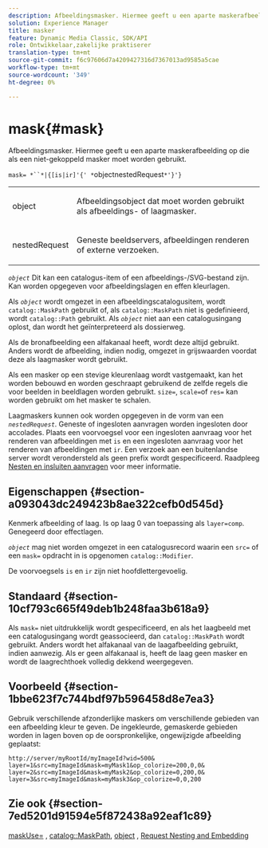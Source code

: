 ```yaml
---
description: Afbeeldingsmasker. Hiermee geeft u een aparte maskerafbeelding op die als een niet-gekoppeld masker moet worden gebruikt.
solution: Experience Manager
title: masker
feature: Dynamic Media Classic, SDK/API
role: Ontwikkelaar,zakelijke praktiserer
translation-type: tm+mt
source-git-commit: f6c97606d7a4209427316d7367013ad9585a5cae
workflow-type: tm+mt
source-wordcount: '349'
ht-degree: 0%

---
```



# mask{#mask}

Afbeeldingsmasker. Hiermee geeft u een aparte maskerafbeelding op die als een niet-gekoppeld masker moet worden gebruikt.

`mask= *``*|{[is|ir]'{' *`objectnestedRequest`*'}'}`

<table id="simpletable_F5A8CD8D7E9B48DAB3C8184E8FE60D9B"> 
 <tr class="strow"> 
  <td class="stentry"> <p><span class="varname"> object</span> </p></td> 
  <td class="stentry"> <p>Afbeeldingsobject dat moet worden gebruikt als afbeeldings- of laagmasker. </p></td> 
 </tr> 
 <tr class="strow"> 
  <td class="stentry"> <p><span class="varname"> nestedRequest</span> </p></td> 
  <td class="stentry"> <p>Geneste beeldservers, afbeeldingen renderen of externe verzoeken. </p></td> 
 </tr> 
</table>

*`object`* Dit kan een catalogus-item of een afbeeldings-/SVG-bestand zijn. Kan worden opgegeven voor afbeeldingslagen en effen kleurlagen.

Als *`object`* wordt omgezet in een afbeeldingscatalogusitem, wordt `catalog::MaskPath` gebruikt of, als `catalog::MaskPath` niet is gedefinieerd, wordt `catalog::Path` gebruikt. Als *`object`* niet aan een catalogusingang oplost, dan wordt het geïnterpreteerd als dossierweg.

Als de bronafbeelding een alfakanaal heeft, wordt deze altijd gebruikt. Anders wordt de afbeelding, indien nodig, omgezet in grijswaarden voordat deze als laagmasker wordt gebruikt.

Als een masker op een stevige kleurenlaag wordt vastgemaakt, kan het worden bebouwd en worden geschraapt gebruikend de zelfde regels die voor beelden in beeldlagen worden gebruikt. `size=`,  `scale=`of  `res=` kan worden gebruikt om het masker te schalen.

Laagmaskers kunnen ook worden opgegeven in de vorm van een *`nestedRequest`*. Geneste of ingesloten aanvragen worden ingesloten door accolades. Plaats een voorvoegsel voor een ingesloten aanvraag voor het renderen van afbeeldingen met `is` en een ingesloten aanvraag voor het renderen van afbeeldingen met `ir`. Een verzoek aan een buitenlandse server wordt verondersteld als geen prefix wordt gespecificeerd. Raadpleeg [Nesten en insluiten aanvragen](../../../../../is-api/http-ref/image-serving-api-ref/c-http-protocol-reference/c-syntax-and-features/r-request-nesting-and-embedding.md#reference-38ec66d4062046589e16c39bf1c6049b) voor meer informatie.

## Eigenschappen {#section-a093043dc249423b8ae322cefb0d545d}

Kenmerk afbeelding of laag. Is op laag 0 van toepassing als `layer=comp`. Genegeerd door effectlagen.

*`object`* mag niet worden omgezet in een catalogusrecord waarin een  `src=` of een  `mask=` opdracht in is opgenomen  `catalog::Modifier`.

De voorvoegsels `is` en `ir` zijn niet hoofdlettergevoelig.

## Standaard {#section-10cf793c665f49deb1b248faa3b618a9}

Als `mask=` niet uitdrukkelijk wordt gespecificeerd, en als het laagbeeld met een catalogusingang wordt geassocieerd, dan `catalog::MaskPath` wordt gebruikt. Anders wordt het alfakanaal van de laagafbeelding gebruikt, indien aanwezig. Als er geen alfakanaal is, heeft de laag geen masker en wordt de laagrechthoek volledig dekkend weergegeven.

## Voorbeeld {#section-1bbe623f7c744bdf97b596458d8e7ea3}

Gebruik verschillende afzonderlijke maskers om verschillende gebieden van een afbeelding kleur te geven. De ingekleurde, gemaskerde gebieden worden in lagen boven op de oorspronkelijke, ongewijzigde afbeelding geplaatst:

`http://server/myRootId/myImageId?wid=500& layer=1&src=myImageId&mask=myMask1&op_colorize=200,0,0& layer=2&src=myImageId&mask=myMask2&op_colorize=0,200,0& layer=3&src=myImageId&mask=myMask3&op_colorize=0,0,200`

## Zie ook {#section-7ed5201d91594e5f872438a92eaf1c89}

[maskUse=](../../../../../is-api/http-ref/image-serving-api-ref/c-http-protocol-reference/c-command-reference/r-maskuse.md#reference-9bb1fb5eee4a4bd38f33dadc1a752464) ,  [catalog::MaskPath](/help/aem-is-ir-api/is-api/image-catalog/image-serving-api-ref/c-image-catalog-reference/c-image-svg-data-reference/c-image-data-reference/r-maskpath-cat.md),  [object](../../../../../is-api/http-ref/image-serving-api-ref/c-http-protocol-reference/c-data-types/r-object.md#reference-2591bd24548d462782c68d138ef795a0) ,  [Request Nesting and Embedding](../../../../../is-api/http-ref/image-serving-api-ref/c-http-protocol-reference/c-syntax-and-features/r-request-nesting-and-embedding.md#reference-38ec66d4062046589e16c39bf1c6049b)
